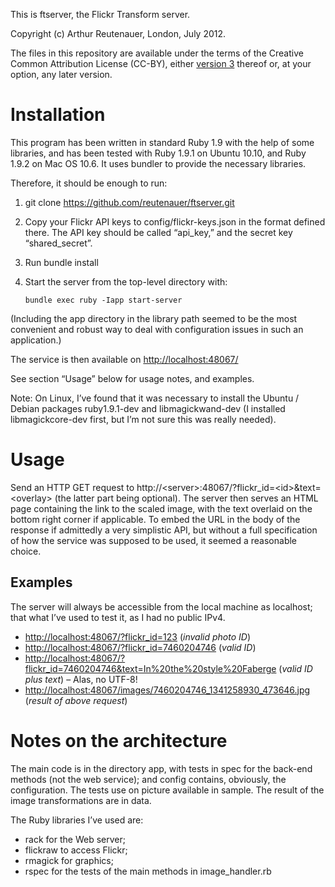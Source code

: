 This is ftserver, the Flickr Transform server.

Copyright (c) Arthur Reutenauer, London, July 2012.

The files in this repository are available under the terms of the
Creative Common Attribution License (CC-BY), either
[version 3](http://creativecommons.org/licenses/by/3.0/) thereof or,
at your option, any later version.

Installation
===========

This program has been written in standard Ruby 1.9 with the help of some
libraries, and has been tested with Ruby 1.9.1 on Ubuntu 10.10, and Ruby
1.9.2 on Mac OS 10.6.  It uses bundler to provide the necessary
libraries.

Therefore, it should be enough to run:

1. git clone https://github.com/reutenauer/ftserver.git
2. Copy your Flickr API keys to config/flickr-keys.json in the format defined there.
   The API key should be called “api_key,” and the secret key “shared_secret”.
3. Run bundle install
4. Start the server from the top-level directory with:

       bundle exec ruby -Iapp start-server

(Including the app directory in the library path seemed to be the most
convenient and robust way to deal with configuration issues in such an
application.)

The service is then available on [http://localhost:48067/](http://localhost:48067/)

See section “Usage” below for usage notes, and examples.

Note: On Linux, I’ve found that it was necessary to install the Ubuntu /
Debian packages ruby1.9.1-dev and libmagickwand-dev (I installed
libmagickcore-dev first, but I’m not sure this was really needed).

Usage
=====

Send an HTTP GET request to http://&lt;server&gt;:48067/?flickr_id=&lt;id&gt;&amp;text=&lt;overlay&gt;
(the latter part being optional).  The server then serves an HTML page
containing the link to the scaled image, with the text overlaid on the
bottom right corner if applicable.  To embed the URL in the body of the
response if admittedly a very simplistic API, but without a full
specification of how the service was supposed to be used, it seemed a
reasonable choice.

Examples
--------

The server will always be accessible from the local machine as
localhost; that what I’ve used to test it, as I had no public IPv4.

- [http://localhost:48067/?flickr_id=123](http://localhost:48067/?flickr_id=123) (*invalid photo ID*)
- [http://localhost:48067/?flickr_id=7460204746](http://localhost:48067/?flickr_id=7460204746) (*valid ID*)
- [http://localhost:48067/?flickr_id=7460204746&text=In%20the%20style%20Faberge](http://localhost:48067/?flickr_id=7460204746&text=In%20the%20style%20Faberge) (*valid ID plus text*) – Alas, no UTF-8!
- [http://localhost:48067/images/7460204746_1341258930_473646.jpg](http://localhost:48067/images/7460204746_1341258930_473646.jpg) (*result of above request*)

Notes on the architecture
=========================

The main code is in the directory app, with tests in spec for the
back-end methods (not the web service); and config contains, obviously,
the configuration.  The tests use on picture available in sample.  The
result of the image transformations are in data.

The Ruby libraries I’ve used are:

- rack for the Web server;
- flickraw to access Flickr;
- rmagick for graphics;
- rspec for the tests of the main methods in image_handler.rb
